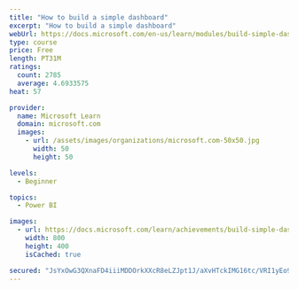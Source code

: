 ```yaml
---
title: "How to build a simple dashboard"
excerpt: "How to build a simple dashboard"
webUrl: https://docs.microsoft.com/en-us/learn/modules/build-simple-dashboard/
type: course
price: Free
length: PT31M
ratings:
  count: 2785
  average: 4.6933575
heat: 57

provider:
  name: Microsoft Learn
  domain: microsoft.com
  images:
    - url: /assets/images/organizations/microsoft.com-50x50.jpg
      width: 50
      height: 50

levels:
  - Beginner

topics:
  - Power BI

images:
  - url: https://docs.microsoft.com/learn/achievements/build-simple-dashboard-social.png
    width: 800
    height: 400
    isCached: true

secured: "JsYxOwG3QXnaFD4iiiMDDOrkXXcR8eLZJpt1J/aXvHTckIMG16tc/VRI1yEo9lEBoDChX9vS0ftr95EG+n4IIF7YBbL7NjWg6J/Z0qlDpFKJ/zKL46zngy04klaSwO1q9yFcWmVZw3ub4/2v6xog9iQc9VrFy2VWc2WNuwoeKWFNXEAbghRQW4M9gOzO/Y0kozrFmzephM15TPS/DEHdhXTeAJiebOnDCAGdOEEeGsNdQIVUYgOh4Q09hRLPTdvtBpfyrJywgxGXGu61Ceka1hzyS5fk0CBF2+yXJKMgcp4cPI9Y9XidwSg/+jvclHuZRVE4/y9lUZlBMrOdHpNuiua+0foTT9mHn08plQQnH+jD405zU1jUeR3O2oh/MBJIftbCvM8pcdY14wtOymT56oqbaOJXrM680kopPxnYI2Y=;+nIVlx81yX7eDaFB2Woklg=="
---
```


